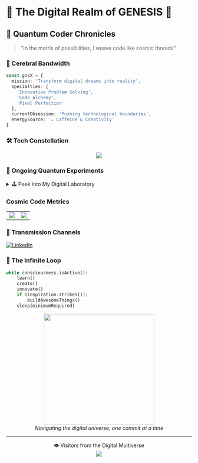 # 🚀 The Digital Realm of GENESIS 🌌

## 🌠 Quantum Coder Chronicles

> "In the matrix of possibilities, I weave code like cosmic threads"

### 🧠 Cerebral Bandwidth

```typescript
const gnsX = {
  mission: 'Transform digital dreams into reality',
  specialties: [
    'Innovative Problem Solving',
    'Code Alchemy',
    'Pixel Perfection'
  ],
  currentObsession: 'Pushing technological boundaries',
  energySource: '☕ Caffeine & Creativity'
}
```

### 🛠️ Tech Constellation

<p align="center">
  <img src="https://skillicons.dev/icons?i=js,typescript,react,nextjs,svelte,prisma,redis,nodejs,express,nestjs,netlify,css,figma,aws,python,rust,c,cpp,latex,docker,ansible,bash,kubernetes&theme=dark" />
</p>

### 🔮 Ongoing Quantum Experiments

<details>
<summary>🕹️ Peek into My Digital Laboratory</summary>

- 🌐 Crafting next-gen web experiences
- 🤖 Exploring AI/ML frontiers
- 💡 Building tools that solve real-world puzzles
</details>

###  Cosmic Code Metrics

<table>
  <tr>
    <td>
      <img src="https://github-readme-streak-stats.herokuapp.com/?user=gns-x&theme=transparent&background=000000&border=FFFFFF&stroke=FFFFFF&ring=3B82F6&fire=3B82F6&currStreakNum=FFFFFF&sideNums=FFFFFF&currStreakLabel=FFFFFF&sideLabels=FFFFFF" />
    </td>
    <td>
      <img src="https://github-readme-stats.vercel.app/api/top-langs/?username=gns-x&layout=compact&theme=transparent&bg_color=000000&title_color=FFFFFF&text_color=FFFFFF" />
    </td>
  </tr>
</table>

### 🚀 Transmission Channels

[![LinkedIn](https://img.shields.io/badge/LinkedIn-blue?style=for-the-badge&logo=linkedin)](https://www.linkedin.com/in/hamza-hadioui-245a87242)

### 🌌 The Infinite Loop

```python
while consciousness.isActive():
    learn()
    create()
    innovate()
    if (inspiration.strikes()):
        buildAwesomeThings()
    sleep(minimumRequired)
```

<p align="center">
  <img src="https://media.giphy.com/media/배경/giphy.gif" width="300">
  <br>
  <em>Navigating the digital universe, one commit at a time</em>
</p>

---

<p align="center">
  👁️ Visitors from the Digital Multiverse
  <br>
  <img src="https://profile-counter.glitch.me/gns-x/count.svg" />
</p>
